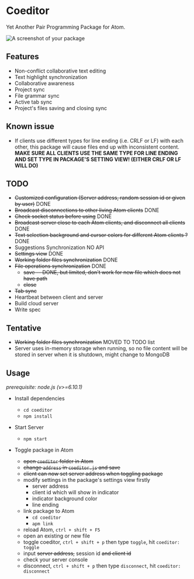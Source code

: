 # Coeditor

Yet Another Pair Programming Package for Atom.

![A screenshot of your package](https://f.cloud.github.com/assets/69169/2290250/c35d867a-a017-11e3-86be-cd7c5bf3ff9b.gif)

## Features
+ Non-conflict collaborative text editing
+ Text highlight synchronization
+ Collaborative awareness
+ Project sync
+ File grammar sync
+ Active tab sync
+ Project's files saving and closing sync

## Known issue
+ If clients use different types for line ending (i.e. CRLF or LF) with each other, this package will cause files end up with inconsistent content.
**MAKE SURE ALL CLIENTS USE THE SAME TYPE FOR LINE ENDING AND SET TYPE IN PACKAGE'S SETTING VIEW! (EITHER CRLF OR LF WILL DO)**

## TODO
+ ~~Customized configuration (Server address, random session id or given by user)~~ DONE
+ ~~Broadcast disconnections to other living Atom clients~~ DONE
+ ~~Check socket status before using~~ DONE
+ ~~Broadcast server close to each Atom clients, and disconnect all clients~~ DONE
+ ~~Text selection background and cursor colors for different Atom clients ?~~ DONE  
+ Suggestions Synchronization NO API
+ ~~Settings view~~ DONE
+ ~~Working folder files synchronization~~ DONE
+ ~~File operations synchronization~~ DONE
  - ~~save -- DONE, but limited, don't work for new file which does not have path~~
  - ~~close~~
+ ~~Tab sync~~
+ Heartbeat between client and server
+ Build cloud server
+ Write spec

## Tentative
+ ~~Working folder files synchronization~~ MOVED TO TODO list
+ Server uses in-memory storage when running, so no file content will be stored in server when it is shutdown, might change to MongoDB

## Usage
_prerequisite: node.js (v>=6.10.1)_

+ Install dependencies
  - `cd coeditor`
  - `npm install`

+ Start Server
  - `npm start`

+ Toggle package in Atom
  - ~~open `coeditor` folder in Atom~~
  - ~~change `address` in `coeditor.js` and save~~
  - ~~client can now set server address when toggling package~~
  - modify settings in the package's settings view firstly
    - server address
    - client id which will show in indicator
    - indicator background color
    - line ending
  - link package to Atom
    - `cd coeditor`
    - `apm link`
  - reload Atom, `ctrl + shift + F5`
  - open an existing or new file
  - toggle coeditor, `ctrl + shift + p` then type `toggle`, hit `coeditor: toggle`
  - input ~~server address,~~ session id ~~and client id~~
  - check your server console
  - disconnect, `ctrl + shift + p` then type `disconnect`, hit `coeditor: disconnect`
